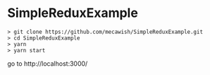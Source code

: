 # SimpleReduxExample

```
> git clone https://github.com/mecawish/SimpleReduxExample.git
> cd SimpleReduxExample
> yarn
> yarn start
```

go to http://localhost:3000/
